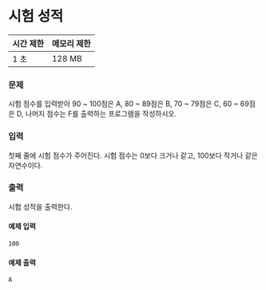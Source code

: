 # 시험 성적
 
|시간 제한|메모리 제한|
|:--------|:----------|
|1 초|128 MB|

### 문제
시험 점수를 입력받아 90 ~ 100점은 A, 80 ~ 89점은 B, 70 ~ 79점은 C, 60 ~ 69점은 D, 나머지 점수는 F를 출력하는 프로그램을 작성하시오.

### 입력
첫째 줄에 시험 점수가 주어진다. 시험 점수는 0보다 크거나 같고, 100보다 작거나 같은 자연수이다.

### 출력
시험 성적을 출력한다.

#### 예제 입력
```
100
```

#### 예제 출력
```
A
```
